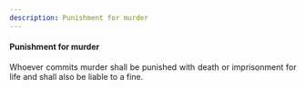 ```yaml
---
description: Punishment for murder
---
```


#### Punishment for murder
<div style="text-align: justify">

Whoever commits murder shall be punished with death or imprisonment for life and shall also be liable to a fine.

</div>
